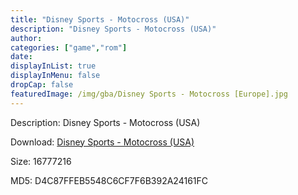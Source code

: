 ```yaml
---
title: "Disney Sports - Motocross (USA)"
description: "Disney Sports - Motocross (USA)"
author: 
categories: ["game","rom"]
date: 
displayInList: true
displayInMenu: false
dropCap: false
featuredImage: /img/gba/Disney Sports - Motocross [Europe].jpg
---
```


Description: Disney Sports - Motocross (USA)

Download: <a style="text-decoration:underline;" href="https://mega.nz/#!zHImSIKQ!721vA9hOiETLxHUv27hzmXmWASU48CJLbG04fY8imYU" target = "_blank" rel = "nofollow" > Disney Sports - Motocross (USA)</a>

Size: 16777216

MD5: D4C87FFEB5548C6CF7F6B392A24161FC


